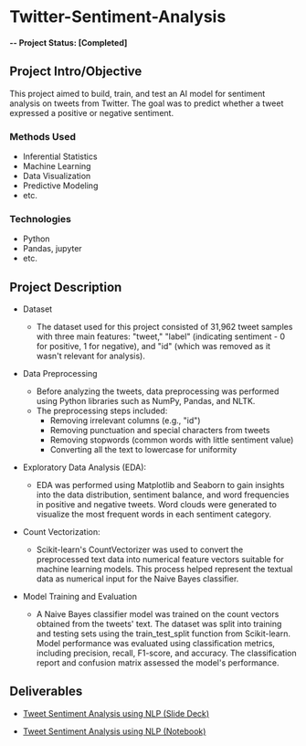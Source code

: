 # Twitter-Sentiment-Analysis

#### -- Project Status: [Completed]

## Project Intro/Objective
This project aimed to build, train, and test an AI model for sentiment analysis on tweets from Twitter. The goal was to predict whether a tweet expressed a positive or negative sentiment.

### Methods Used
* Inferential Statistics
* Machine Learning
* Data Visualization
* Predictive Modeling
* etc.

### Technologies
* Python
* Pandas, jupyter
* etc.

## Project Description
* Dataset
  * The dataset used for this project consisted of 31,962 tweet samples with three main features: "tweet," "label" (indicating sentiment - 0 for positive, 1 for negative), and "id" (which was removed as it wasn't relevant for analysis).
    
* Data Preprocessing
  * Before analyzing the tweets, data preprocessing was performed using Python libraries such as NumPy, Pandas, and NLTK.
  * The preprocessing steps included:
    * Removing irrelevant columns (e.g., "id")
    * Removing punctuation and special characters from tweets
    * Removing stopwords (common words with little sentiment value)
    * Converting all the text to lowercase for uniformity
      
* Exploratory Data Analysis (EDA):
  * EDA was performed using Matplotlib and Seaborn to gain insights into the data distribution, sentiment balance, and word frequencies in positive and negative tweets. Word clouds were generated to visualize the most frequent words in each sentiment category.
  
* Count Vectorization:
  * Scikit-learn's CountVectorizer was used to convert the preprocessed text data into numerical feature vectors suitable for machine learning models. This process helped represent the textual data as numerical input for the Naive Bayes classifier.
  
* Model Training and Evaluation
  * A Naive Bayes classifier model was trained on the count vectors obtained from the tweets' text. The dataset was split into training and testing sets using the train_test_split function from Scikit-learn. Model performance was evaluated using classification metrics, including precision, recall, F1-score, and accuracy. The classification report and confusion matrix assessed the model's performance.

## Deliverables
* [Tweet Sentiment Analysis using NLP (Slide Deck)](https://docs.google.com/presentation/d/1fM4FMZr9NIFt8U8tPeaV5KhOLJEfj9Ayz_kGXuRMv94/edit?usp=sharing)

* [Tweet Sentiment Analysis using NLP (Notebook)](https://github.com/Talha-Fasih-Khan/Twitter-Sentiment-Analysis-with-NLP/blob/5dc831d0046730a1d6e4729f01fa0d87a54ebefa/Twitter_Sentiment_Analysis.ipynb)
